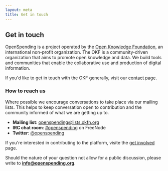```yaml
---
layout: meta
title: Get in touch
---
```


## Get in touch

OpenSpending is a project operated by the [Open Knowledge Foundation](http://okfn.org), an international non-profit organization. The OKF is a community-driven organization that aims to promote open knowledge
and data. We build tools and communities that enable the collaborative use and production of digital information.

If you'd like to get in touch with the OKF generally, visit our [contact page](http://okfn.org/contact/). 

### How to reach us

Where possible we encourage conversations to take place via our  mailing lists. This helps to keep conversation open to contribution and the community informed of what we are getting up to.

* **Mailing list**: [openspending@lists.okfn.org](http://lists.okfn.org/mailman/listinfo/openspending)
* **IRC chat room**: [#openspending](http://webchat.freenode.net/?channels=openspending>) on FreeNode
* **Twitter**: [@openspending](http://.twitter.com/openspending)

If you're interested in contributing to the platform, visite the [get involved](contribute.html) page.

Should the nature of your question not allow for a public discussion, please write to **info@openspending.org**.



